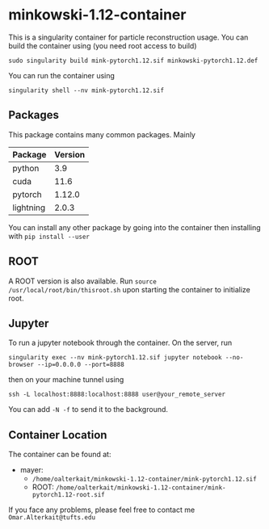 # minkowski-1.12-container
This is a singularity container for particle reconstruction usage. You can build the container using (you need root access to build)

`sudo singularity build mink-pytorch1.12.sif minkowski-pytorch1.12.def`

You can run the container using

`singularity shell --nv mink-pytorch1.12.sif`


## Packages
This package contains many common packages. Mainly

| Package           | Version |
|-------------------|---------|
| python            | 3.9     |
| cuda              | 11.6    |
| pytorch           | 1.12.0  |
| lightning         | 2.0.3   |

You can install any other package by going into the container then installing with `pip install --user`

## ROOT
A ROOT version is also available. Run `source /usr/local/root/bin/thisroot.sh` upon starting the container to initialize root.

## Jupyter 
To run a jupyter notebook through the container. On the server, run

`singularity exec --nv mink-pytorch1.12.sif jupyter notebook --no-browser --ip=0.0.0.0 --port=8888`

then on your machine tunnel using

`ssh -L localhost:8888:localhost:8888 user@your_remote_server`

You can add `-N -f` to send it to the background.

## Container Location
The container can be found at:
 - mayer:
     - `/home/oalterkait/minkowski-1.12-container/mink-pytorch1.12.sif`
     - ROOT: `/home/oalterkait/minkowski-1.12-container/mink-pytorch1.12-root.sif`

If you face any problems, please feel free to contact me
`Omar.Alterkait@tufts.edu`

